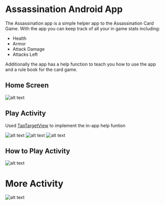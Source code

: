 # Assassination Android App

The Assassination app is a simple helper app to the Assassination Card Game.
With the app you can keep track of all your in game stats including: 

- Health 
- Armor
- Attack Damage
- Attacks Left

Additionally the app has a help function to teach you how to use the app and a rule book for the card game. 

## Home Screen
![alt text](https://content-na.drive.amazonaws.com/cdproxy/templink/mFwGm7jnlN4Tpn317OFCJThMpnT0BEsDaFPYZwSq4dseJxFPc?viewBox=360%2C640)

## Play Activity 
Used <a href="https://github.com/KeepSafe/TapTargetView">TapTargetView</a> to implement the in-app help funtion

![alt text](https://content-na.drive.amazonaws.com/cdproxy/templink/6tBwjnWWFtT5AaJ9oVZb_zZKh0fy7H6wK0SgOmdlAMkeJxFPc?viewBox=360%2C640)
![alt text](https://content-na.drive.amazonaws.com/cdproxy/templink/Ghcjg9iQyNZTDHZiZtI26woRbpz0qWi0Aciz2GJ5ejIeJxFPc?viewBox=360%2C640)
![alt text](https://content-na.drive.amazonaws.com/cdproxy/templink/7dU_lRo2gtlTv1suceVRSr2uc5bRuEsYpiTb6W0gZV8eJxFPc?viewBox=360%2C640)

## How to Play Activity
![alt text](https://content-na.drive.amazonaws.com/cdproxy/templink/EenvqOSB1qoNsXTkx17l52tYLWfI7gzzLhZyXdSSs5weJxFPc?viewBox=360%2C640)

# More Activity
![alt text](https://content-na.drive.amazonaws.com/cdproxy/templink/ujv47ASIcOrgPmMkSfFzsNQj5FOS-dS9uL5CVMYHPxkeJxFPc?viewBox=360%2C640)



